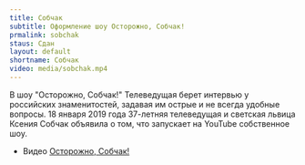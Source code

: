```yaml
---
title: Собчак
subtitle: Оформление шоу Осторожно, Собчак!
prmalink: sobchak
staus: Сдан
layout: default
shortname: Собчак
video: media/sobchak.mp4
---
```


В шоу "Осторожно, Собчак!" Телеведущая берет интервью у российских знаменитостей, задавая им острые и не всегда удобные вопросы. 18 января 2019 года 37-летняя телеведущая и светская львица Ксения Собчак объявила о том, что запускает на YouTube собственное шоу.

+ Видео [Осторожно, Собчак!](sobchak.gif)
